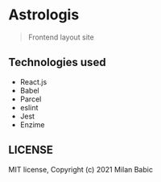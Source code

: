# Astrologis

> Frontend layout site

## Technologies used
- React.js
- Babel
- Parcel
- eslint
- Jest
- Enzime

## LICENSE

MIT license, Copyright (c) 2021 Milan Babic
